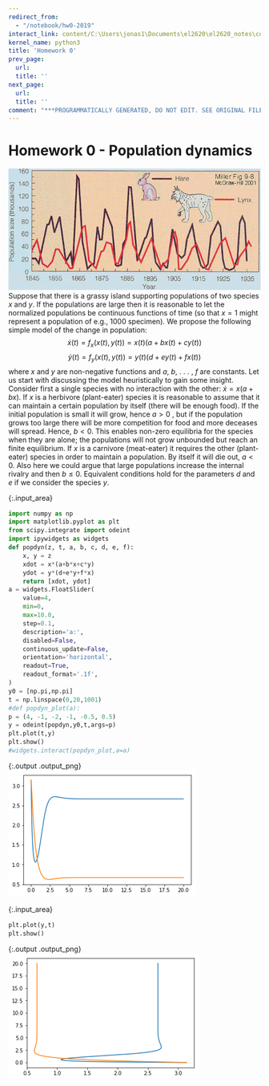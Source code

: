 ```yaml
---
redirect_from:
  - "/notebook/hw0-2019"
interact_link: content/C:\Users\jonas1\Documents\el2620\el2620_notes\content\notebook/HW0_2019.ipynb
kernel_name: python3
title: 'Homework 0'
prev_page:
  url: 
  title: ''
next_page:
  url: 
  title: ''
comment: "***PROGRAMMATICALLY GENERATED, DO NOT EDIT. SEE ORIGINAL FILES IN /content***"
---
```


# Homework 0 - Population dynamics
![Lynx and hare](../images/lynxhare.gif)
Suppose that there is a grassy island supporting populations of two species $x$ and $y$. If the populations are large then it is reasonable to let the normalized populations be continuous functions of time (so that $x=1$ might represent a population of e.g., 1000 specimen). We propose the following simple model of the change in population:
$$\dot x(t) = f_x(x(t),y(t))=x(t)(a+bx(t)+cy(t))$$
$$\dot y(t) = f_y(x(t),y(t))=y(t)(d+ey(t)+fx(t))$$
where $x$ and $y$ are non-negative functions and $a$, $b$, . . . , $f$ are constants. Let us start with discussing the model heuristically to gain some insight. 
Consider first a single species with no interaction with the other: $\dot x=x(a+bx)$. If $x$ is a herbivore (plant-eater) species it is reasonable to assume that it can maintain a certain population by itself (there will be enough food). If the initial population is small it will grow, hence $a>0$ , but if the population grows too large there will be more competition for food and more deceases will spread. Hence, $b<0$. This enables non-zero equilibria for the species when they are alone; the populations will not grow unbounded but reach an finite equilibrium. If $x$ is a carnivore (meat-eater) it requires the other (plant-eater) species in order to maintain a population. By itself it will die out, $a<0$. Also here we could argue that large populations increase the internal rivalry and then $b\le0$. Equivalent conditions hold for the parameters $d$ and $e$ if we consider the species $y$. 



{:.input_area}
```python
import numpy as np
import matplotlib.pyplot as plt
from scipy.integrate import odeint
import ipywidgets as widgets
def popdyn(z, t, a, b, c, d, e, f):
    x, y = z
    xdot = x*(a+b*x+c*y)
    ydot = y*(d+e*y+f*x)
    return [xdot, ydot]
a = widgets.FloatSlider(
    value=4,
    min=0,
    max=10.0,
    step=0.1,
    description='a:',
    disabled=False,
    continuous_update=False,
    orientation='horizontal',
    readout=True,
    readout_format='.1f',
)
y0 = [np.pi,np.pi]
t = np.linspace(0,20,1001)
#def popdyn_plot(a):
p = (4, -1, -2, -1, -0.5, 0.5)
y = odeint(popdyn,y0,t,args=p)
plt.plot(t,y)
plt.show()
#widgets.interact(popdyn_plot,a=a)

```



{:.output .output_png}
![png](../images/notebook/HW0_2019_1_0.png)





{:.input_area}
```python
plt.plot(y,t)
plt.show()
```



{:.output .output_png}
![png](../images/notebook/HW0_2019_2_0.png)


